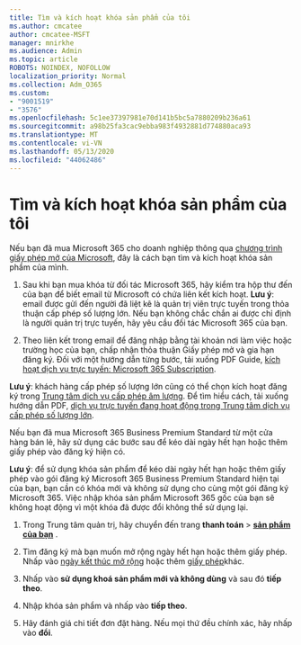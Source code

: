 ```yaml
---
title: Tìm và kích hoạt khóa sản phẩm của tôi
ms.author: cmcatee
author: cmcatee-MSFT
manager: mnirkhe
ms.audience: Admin
ms.topic: article
ROBOTS: NOINDEX, NOFOLLOW
localization_priority: Normal
ms.collection: Adm_O365
ms.custom:
- "9001519"
- "3576"
ms.openlocfilehash: 5c1ee37397981e70d141b5bc5a7880209b236a61
ms.sourcegitcommit: a98b25fa3cac9ebba983f4932881d774880aca93
ms.translationtype: MT
ms.contentlocale: vi-VN
ms.lasthandoff: 05/13/2020
ms.locfileid: "44062486"
---
```

# <a name="find-and-activate-my-product-key"></a>Tìm và kích hoạt khóa sản phẩm của tôi

Nếu bạn đã mua Microsoft 365 cho doanh nghiệp thông qua [chương trình giấy phép mở của Microsoft](https://go.microsoft.com/fwlink/p/?LinkID=613298), đây là cách bạn tìm và kích hoạt khóa sản phẩm của mình.

1. Sau khi bạn mua khóa từ đối tác Microsoft 365, hãy kiểm tra hộp thư đến của bạn để biết email từ Microsoft có chứa liên kết kích hoạt.  **Lưu ý**: email được gửi đến người đã liệt kê là quản trị viên trực tuyến trong thỏa thuận cấp phép số lượng lớn.  Nếu bạn không chắc chắn ai được chỉ định là người quản trị trực tuyến, hãy yêu cầu đối tác Microsoft 365 của bạn.

2. Theo liên kết trong email để đăng nhập bằng tài khoản nơi làm việc hoặc trường học của bạn, chấp nhận thỏa thuận Giấy phép mở và gia hạn đăng ký.  Đối với một hướng dẫn từng bước, tải xuống PDF Guide, [kích hoạt dịch vụ trực tuyến: Microsoft 365 Subscription](https://go.microsoft.com/fwlink/p/?LinkId=618100). 

**Lưu ý**: khách hàng cấp phép số lượng lớn cũng có thể chọn kích hoạt đăng ký trong [Trung tâm dịch vụ cấp phép âm lượng](https://go.microsoft.com/fwlink/p/?LinkID=282016).  Để tìm hiểu cách, tải xuống hướng dẫn PDF, [dịch vụ trực tuyến đang hoạt động trong Trung tâm dịch vụ cấp phép số lượng lớn](https://go.microsoft.com/fwlink/p/?LinkId=618096).

Nếu bạn đã mua Microsoft 365 Business Premium Standard từ một cửa hàng bán lẻ, hãy sử dụng các bước sau để kéo dài ngày hết hạn hoặc thêm giấy phép vào đăng ký hiện có.

**Lưu ý**: để sử dụng khóa sản phẩm để kéo dài ngày hết hạn hoặc thêm giấy phép vào gói đăng ký Microsoft 365 Business Premium Standard hiện tại của bạn, bạn cần có khóa mới và không sử dụng cho cùng một gói đăng ký Microsoft 365.  Việc nhập khóa sản phẩm Microsoft 365 gốc của bạn sẽ không hoạt động vì một khóa đã được đổi không thể sử dụng lại.

1. Trong Trung tâm quản trị, hãy chuyển đến trang **thanh toán**  >  **[sản phẩm của bạn](https://go.microsoft.com/fwlink/p/?linkid=842054)** .

2. Tìm đăng ký mà bạn muốn mở rộng ngày hết hạn hoặc thêm giấy phép.  Nhấp vào [ngày kết thúc mở rộng](https://go.microsoft.com/fwlink/p/?linkid=842054) hoặc thêm [giấy phép](https://go.microsoft.com/fwlink/p/?linkid=842054)khác.

3. Nhấp vào **sử dụng khoá sản phẩm mới và không dùng** và sau đó **tiếp theo**.

4. Nhập khóa sản phẩm và nhấp vào **tiếp theo**.

5. Hãy đánh giá chi tiết đơn đặt hàng.  Nếu mọi thứ đều chính xác, hãy nhấp vào **đổi**.